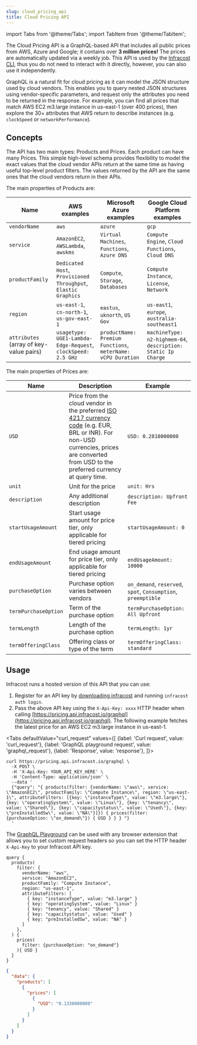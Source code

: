 ```yaml
---
slug: cloud_pricing_api
title: Cloud Pricing API
---
```


import Tabs from '@theme/Tabs';
import TabItem from '@theme/TabItem';

The Cloud Pricing API is a GraphQL-based API that includes all public prices from AWS, Azure and Google; it contains over **3 million prices!** The prices are automatically updated via a weekly job. This API is used by the [Infracost CLI](https://github.com/infracost/infracost), thus you do not need to interact with it directly, however, you can also use it independently.

GraphQL is a natural fit for cloud pricing as it can model the JSON structure used by cloud vendors. This enables you to query nested JSON structures using vendor-specific parameters, and request only the attributes you need to be returned in the response. For example, you can find all prices that match AWS EC2 m3.large instance in us-east-1 (over 400 prices), then explore the 30+ attributes that AWS return to describe instances (e.g. `clockSpeed` or `networkPerformance`).

## Concepts

The API has two main types: Products and Prices. Each product can have many Prices. This simple high-level schema provides flexibility to model the exact values that the cloud vendor APIs return at the same time as having useful top-level product filters. The values returned by the API are the same ones that the cloud vendors return in their APIs.

The main properties of Products are:

| Name                                    | AWS examples                                                   | Microsoft Azure examples                                     | Google Cloud Platform examples                                |
| --------------------------------------- | -------------------------------------------------------------- | ------------------------------------------------------------ | ------------------------------------------------------------- |
| `vendorName`                            | `aws`                                                          | `azure`                                                      | `gcp`                                                         |
| `service`                               | `AmazonEC2`, `AWSLambda`, `awskms`                             | `Virtual Machines`, `Functions`, `Azure DNS`                 | `Compute Engine`, `Cloud Functions`, `Cloud DNS`              |
| `productFamily`                         | `Dedicated Host`, `Provisioned Throughput`, `Elastic Graphics` | `Compute`, `Storage`, `Databases`                            | `Compute Instance`, `License`, `Network`                      |
| `region`                                | `us-east-1`, `cn-north-1`, `us-gov-east-1`                     | `eastus`, `uknorth`, `US Gov`                                | `us-east1`, `europe`, `australia-southeast1`                  |
| `attributes` (array of key-value pairs) | `usagetype: UGE1-Lambda-Edge-Request`, `clockSpeed: 2.5 GHz`   | `productName: Premium Functions`, `meterName: vCPU Duration` | `machineType: n2-highmem-64`, `description: Static Ip Charge` |

The main properties of Prices are:

| Name                 | Description                                                                                                                                                                                                                                       | Example                                                       |
| -------------------- | ------------------------------------------------------------------------------------------------------------------------------------------------------------------------------------------------------------------------------------------------- | ------------------------------------------------------------- |
| `USD`                | Price from the cloud vendor in the preferred [ISO 4217 currency code](https://en.wikipedia.org/wiki/ISO_4217#Active_codes) (e.g. EUR, BRL or INR). For non-USD currencies, prices are converted from USD to the preferred currency at query time. | `USD: 0.2810000000`                                           |
| `unit`               | Unit for the price                                                                                                                                                                                                                                | `unit: Hrs`                                                   |
| `description`        | Any additional description                                                                                                                                                                                                                        | `description: Upfront Fee`                                    |
| `startUsageAmount`   | Start usage amount for price tier, only applicable for tiered pricing                                                                                                                                                                             | `startUsageAmount: 0`                                         |
| `endUsageAmount`     | End usage amount for price tier, only applicable for tiered pricing                                                                                                                                                                               | `endUsageAmount: 10000`                                       |
| `purchaseOption`     | Purchase option varies between vendors                                                                                                                                                                                                            | `on_demand`, `reserved`, `spot`, `Consumption`, `preemptible` |
| `termPurchaseOption` | Term of the purchase option                                                                                                                                                                                                                       | `termPurchaseOption: All Upfront`                             |
| `termLength`         | Length of the purchase option                                                                                                                                                                                                                     | `termLength: 1yr`                                             |
| `termOfferingClass`  | Offering class or type of the term                                                                                                                                                                                                                | `termOfferingClass: standard`                                 |

## Usage

Infracost runs a hosted version of this API that you can use:

1. Register for an API key by [downloading infracost](/docs/#quick-start) and running `infracost auth login`.
2. Pass the above API key using the `X-Api-Key: xxxx` HTTP header when calling [https://pricing.api.infracost.io/graphql](https://pricing.api.infracost.io/graphql). The following example fetches the latest price for an AWS EC2 m3.large instance in us-east-1.

<Tabs
defaultValue="curl_request"
values={[
{label: 'Curl request', value: 'curl_request'},
{label: 'GraphQL playground request', value: 'graphql_request'},
{label: 'Response', value: 'response'},
]}>
<TabItem value="curl_request">

```shell
curl https://pricing.api.infracost.io/graphql \
  -X POST \
  -H 'X-Api-Key: YOUR_API_KEY_HERE' \
  -H 'Content-Type: application/json' \
  --data '
  {"query": "{ products(filter: {vendorName: \"aws\", service: \"AmazonEC2\", productFamily: \"Compute Instance\", region: \"us-east-1\", attributeFilters: [{key: \"instanceType\", value: \"m3.large\"}, {key: \"operatingSystem\", value: \"Linux\"}, {key: \"tenancy\", value: \"Shared\"}, {key: \"capacitystatus\", value: \"Used\"}, {key: \"preInstalledSw\", value: \"NA\"}]}) { prices(filter: {purchaseOption: \"on_demand\"}) { USD } } } "}
  '
```

  </TabItem>
  <TabItem value="graphql_request">

The [GraphQL Playground](https://pricing.api.infracost.io/graphql) can be used with any browser extension that allows you to set custom request headers so you can set the HTTP header `X-Api-Key` to your Infracost API key.

```shell
query {
  products(
    filter: {
      vendorName: "aws",
      service: "AmazonEC2",
      productFamily: "Compute Instance",
      region: "us-east-1",
      attributeFilters: [
        { key: "instanceType", value: "m3.large" }
        { key: "operatingSystem", value: "Linux" }
        { key: "tenancy", value: "Shared" }
        { key: "capacitystatus", value: "Used" }
        { key: "preInstalledSw", value: "NA" }
      ]
    },
  ) {
    prices(
      filter: {purchaseOption: "on_demand"}
    ){ USD }
  }
}
```

  </TabItem>
  <TabItem value="response">

```json
{
  "data": {
    "products": [
      {
        "prices": [
          {
            "USD": "0.1330000000"
          }
        ]
      }
    ]
  }
}
```

  </TabItem>
</Tabs>
